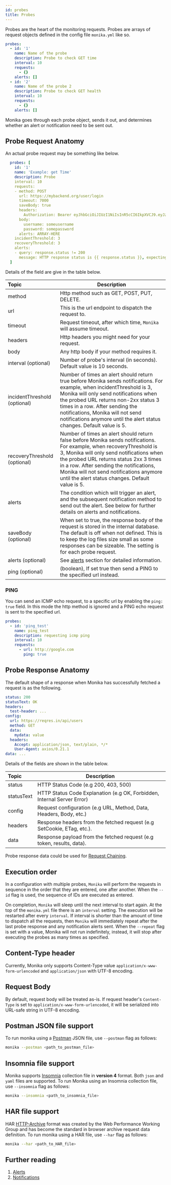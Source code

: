 ```yaml
---
id: probes
title: Probes
---
```


Probes are the heart of the monitoring requests. Probes are arrays of request objects defined in the config file `monika.yml` like so.

```yaml
probes:
  - id: '1'
    name: Name of the probe
    description: Probe to check GET time
    interval: 10
    requests:
      - {}
    alerts: []
  - id: '2'
    name: Name of the probe 2
    description: Probe to check GET health
    interval: 10
    requests:
      - {}
    alerts: []
```

Monika goes through each probe object, sends it out, and determines whether an alert or notification need to be sent out.

## Probe Request Anatomy

An actual probe request may be something like below.

```yaml
  probes: [
    id: '1'
    name: 'Example: get Time'
    description: Probe
    interval: 10
    requests:
    - method: POST
      url: https://mybackend.org/user/login
      timeout: 7000
      saveBody: true
      headers:
        Authorization: Bearer eyJhbGciOiJIUzI1NiIsInR5cCI6IkpXVCJ9.eyJzdWIiOiIxMjM0NTY3ODkwIiwibmFtZSI6IkhlbGxvIGZyb20gSHlwZXJqdW1wIiwiaWF0IjoxNTE2MjM5MDIyfQ.T2SbP1G39CMD4MMfkOZYGFgNIQgNkyi0sPdiFi_DfVA
      body:
        username: someusername
        password: somepassword
      alerts: ARRAY-HERE
    incidentThreshold: 3
    recoveryThreshold: 3
    alerts:
    - query: response.status != 200
      message: HTTP response status is {{ response.status }}, expecting 200
  ]
```

Details of the field are give in the table below.

| Topic                        | Description                                                                                                                                                                                                                                                                                                                                               |
| :--------------------------- | --------------------------------------------------------------------------------------------------------------------------------------------------------------------------------------------------------------------------------------------------------------------------------------------------------------------------------------------------------- |
| method                       | Http method such as GET, POST, PUT, DELETE.                                                                                                                                                                                                                                                                                                               |
| url                          | This is the url endpoint to dispatch the request to.                                                                                                                                                                                                                                                                                                      |
| timeout                      | Request timeout, after which time, `Monika` will assume timeout.                                                                                                                                                                                                                                                                                          |
| headers                      | Http headers you might need for your request.                                                                                                                                                                                                                                                                                                             |
| body                         | Any http body if your method requires it.                                                                                                                                                                                                                                                                                                                 |
| interval (optional)          | Number of probe's interval (in seconds). Default value is 10 seconds.                                                                                                                                                                                                                                                                                     |
| incidentThreshold (optional) | Number of times an alert should return true before Monika sends notifications. For example, when incidentThreshold is 3, Monika will only send notifications when the probed URL returns non-2xx status 3 times in a row. After sending the notifications, Monika will not send notifications anymore until the alert status changes. Default value is 5. |
| recoveryThreshold (optional) | Number of times an alert should return false before Monika sends notifications. For example, when recoveryThreshold is 3, Monika will only send notifications when the probed URL returns status 2xx 3 times in a row. After sending the notifications, Monika will not send notifications anymore until the alert status changes. Default value is 5.    |
| alerts                       | The condition which will trigger an alert, and the subsequent notification method to send out the alert. See below for further details on alerts and notifications.                                                                                                                                                                                       |
| saveBody (optional)          | When set to true, the response body of the request is stored in the internal database. The default is off when not defined. This is to keep the log files size small as some responses can be sizeable. The setting is for each probe request.                                                                                                            |
| alerts (optional)            | See [alerts](./alerts) section for detailed information.                                                                                                                                                                                                                                                                                                  |
| ping (optional)              | (boolean), If set true then send a PING to the specified url instead.                                                                                                                                                                                                                                                                                     |

### PING

You can send an ICMP echo request, to a specific url by enabling the `ping: true` field.
In this mode the http method is ignored and a PING echo request is sent to the specified url.

```yaml
probes:
  - id: 'ping_test'
    name: ping_test
    description: requesting icmp ping
    interval: 10
    requests:
      - url: http://google.com
        ping: true
```

## Probe Response Anatomy

The default shape of a response when Monika has successfully fetched a request is as the following.

```yaml
status: 200
statusText: OK
headers:
  test-header: ...
config:
  url: https://reqres.in/api/users
  method: GET
  data:
    mydata: value
  headers:
    Accept: application/json, text/plain, */*
    User-Agent: axios/0.21.1
data: ...
```

Details of the fields are shown in the table below.

| Topic      | Description                                                             |
| :--------- | ----------------------------------------------------------------------- |
| status     | HTTP Status Code (e.g 200, 403, 500)                                    |
| statusText | HTTP Status Code Explanation (e.g OK, Forbidden, Internal Server Error) |
| config     | Request configuration (e.g URL, Method, Data, Headers, Body, etc.)      |
| headers    | Response headers from the fetched request (e.g SetCookie, ETag, etc.).  |
| data       | Response payload from the fetched request (e.g token, results, data).   |

Probe response data could be used for [Request Chaining](https://hyperjumptech.github.io/monika/guides/examples#requests-chaining).

## Execution order

In a configuration with multiple probes, `Monika` will perform the requests in sequence in the order that they are entered, one after another. When the `--id` flag is used, the sequence of IDs are executed as entered.

On completion, `Monika` will sleep until the next interval to start again. At the top of the `monika.yml` file there is an `interval` setting. The execution will be restarted after every `interval`. If interval is shorter than the amount of time to dispatch all the requests, then `Monika` will immediately repeat after the last probe response and any notification alerts sent. When the `--repeat` flag is set with a value, Monika will not run indefinitely, instead, it will stop after executing the probes as many times as specified.

## Content-Type header

Currently, Monika only supports Content-Type value `application/x-www-form-urlencoded` and `application/json` with UTF-8 encoding.

## Request Body

By default, request body will be treated as-is. If request header's `Content-Type` is set to `application/x-www-form-urlencoded`, it will be serialized into URL-safe string in UTF-8 encoding.

## Postman JSON file support

To run monika using a [Postman](https://www.postman.com/) JSON file, use `--postman` flag as follows:

```bash
monika --postman <path_to_postman_file>
```

## Insomnia file support

Monika supports [Insomnia](https://insomnia.rest/) collection file in **version 4** format. Both `json` and `yaml` files are supported.
To run Monika using an Insomnia collection file, use `--insomnia` flag as follows:

```bash
monika --insomnia <path_to_insomnia_file>
```

## HAR file support

HAR [HTTP-Archive](<https://en.wikipedia.org/wiki/HAR_(file_format)>) format was created by the Web Performance Working Group and has become the standard in browser archive request data definition. To run monika using a HAR file, use `--har` flag as follows:

```bash
monika --har <path_to_HAR_file>
```

## Further reading

1. [Alerts](./alerts)
2. [Notifications](./notifications)
